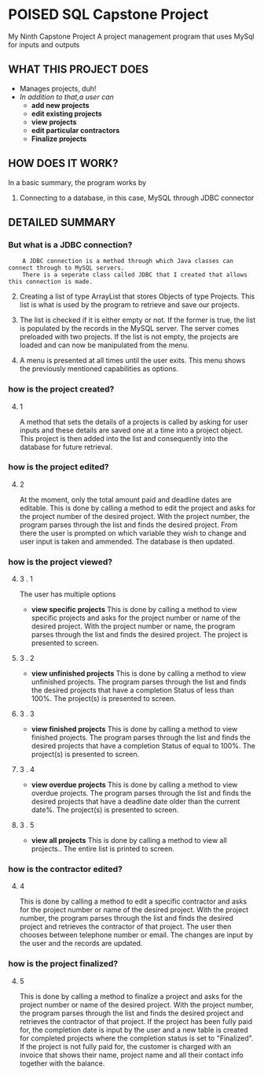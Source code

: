 # POISED SQL Capstone Project
My Ninth Capstone Project
 A project management program that uses MySql for inputs and outputs

## WHAT THIS PROJECT DOES
* Manages projects, duh!
* *In addition to that,a user can*
	* **add new projects**
	* **edit existing projects**
	* **view projects**
	* **edit particular contractors**
	* **Finalize projects**

## HOW DOES IT WORK?
In a basic summary, the program works by
1. Connecting to a database, in this case, MySQL through JDBC connector

## DETAILED SUMMARY
### But what is a JDBC connection?
        A JDBC connection is a method through which Java classes can connect through to MySQL servers.
        There is a seperate class called JDBC that I created that allows this connection is made.

2. Creating a list of type ArrayList that stores Objects of type Projects.
This list is what is used by the program to retrieve and save our projects.

3. The list is checked if it is either empty or not.
If the former is true, the list is populated by the records in the MySQL server.
The server comes preloaded with two projects.
If the list is not empty, the projects are loaded and can now be manipulated from the menu.

4. A menu is presented at all times until the user exits.
This menu shows the previously mentioned capabilities as options.

### how is the project created?
4. 1 

    A method that sets the details of a projects is called by asking for user inputs and these details
        are saved one at a time into a project object.
    This project is then added into the list and consequently into the database for future retrieval.

### how is the project edited?
4. 2

    At the moment, only the total amount paid and deadline dates are editable.
    This is done by calling a method to edit the project and asks for the project number of the desired project.
    With the project number, the program parses through the list and finds the desired project.
    From there the user is prompted on which variable they wish to change and user input
        is taken and ammended. 
    The database is then updated.

### how is the project viewed?
4. 3 . 1

    The user has multiple options
    * **view specific projects**
    This is done by calling a method to view specific projects and asks for the project number or name of the desired project.
    With the project number or name, the program parses through the list and finds the desired project. 
    The project is presented to screen.

4. 3 . 2

    * **view unfinished projects**
    This is done by calling a method to view unfinished projects.
    The program parses through the list and finds the desired projects that have a completion Status of less than 100%. 
    The project(s) is presented to screen.

4. 3 . 3

    * **view finished projects**
    This is done by calling a method to view finished projects.
    The program parses through the list and finds the desired projects that have a completion Status of equal to 100%. 
    The project(s) is presented to screen.

4. 3 . 4

    * **view overdue projects**
    This is done by calling a method to view overdue projects.
    The program parses through the list and finds the desired projects that have a deadline date older than the current date%. 
    The project(s) is presented to screen.

4. 3 . 5

    * **view all projects**
    This is done by calling a method to view all projects.. 
    The entire list is printed to screen.


### how is the contractor edited?
4. 4

    This is done by calling a method to edit a specific contractor and asks for the project number or name of the desired project.
    With the project number, the program parses through the list and finds the desired project and retrieves the contractor of that project. 
    The user then chooses between telephone number or email.
    The changes are input by the user and the records are updated.

### how is the project finalized?
4. 5

    This is done by calling a method to finalize a project and asks for the project number or name of the desired project.
    With the project number, the program parses through the list and finds the desired project and retrieves the contractor of that project. 
    If the project has been fully paid for, the completion date is input by the user and a new table is created for completed projects
        where the completion status is set to "Finalized".
    If the project is not fully paid for, the customer is charged with an invoice that shows their name, project name and all their
    contact info together with the balance.


